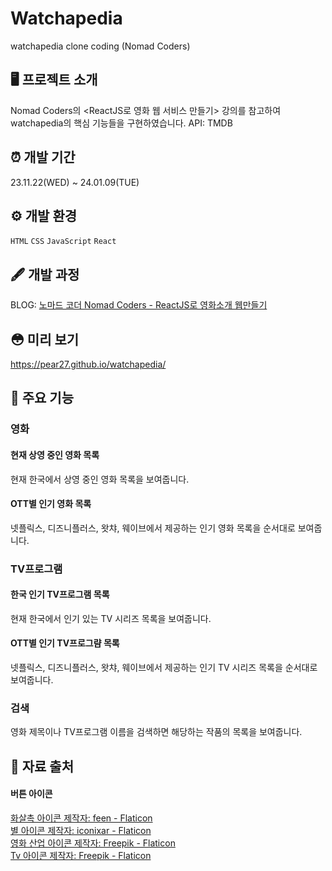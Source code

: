 # Watchapedia
watchapedia clone coding (Nomad Coders)

## 🖥 프로젝트 소개
Nomad Coders의 <ReactJS로 영화 웹 서비스 만들기> 강의를 참고하여 watchapedia의 핵심 기능들을 구현하였습니다.
API: TMDB
<br>

## ⏰ 개발 기간
23.11.22(WED) ~ 24.01.09(TUE)

## ⚙️ 개발 환경
`HTML` `CSS` `JavaScript` `React`

## 🖋 개발 과정
BLOG: [노마드 코더 Nomad Coders - ReactJS로 영화소개 웹만들기](https://tinytinybang.tistory.com/category/%EA%B3%B5%EB%B6%80%20%EA%B8%B0%EB%A1%9D/%EB%85%B8%EB%A7%88%EB%93%9C%20%EC%BD%94%EB%8D%94%20Nomad%20Coders%20-%20ReactJS%EB%A1%9C%20%EC%98%81%ED%99%94%EC%86%8C%EA%B0%9C%20%EC%9B%B9%EB%A7%8C%EB%93%A4%EA%B8%B0)

## 😳 미리 보기
https://pear27.github.io/watchapedia/

## 📌 주요 기능
### 영화
#### 현재 상영 중인 영화 목록
현재 한국에서 상영 중인 영화 목록을 보여줍니다.
#### OTT별 인기 영화 목록
넷플릭스, 디즈니플러스, 왓챠, 웨이브에서 제공하는 인기 영화 목록을 순서대로 보여줍니다.
### TV프로그램
#### 한국 인기 TV프로그램 목록
현재 한국에서 인기 있는 TV 시리즈 목록을 보여줍니다.
#### OTT별 인기 TV프로그럄 목록
넷플릭스, 디즈니플러스, 왓챠, 웨이브에서 제공하는 인기 TV 시리즈 목록을 순서대로 보여줍니다.
### 검색
영화 제목이나 TV프로그램 이름을 검색하면 해당하는 작품의 목록을 보여줍니다.

## 🤝 자료 출처
#### 버튼 아이콘
<a href="https://www.flaticon.com/kr/free-icons/" title="화살촉 아이콘">화살촉 아이콘  제작자: feen - Flaticon</a><br>
<a href="https://www.flaticon.com/kr/free-icons/" title="별 아이콘">별 아이콘  제작자: iconixar - Flaticon</a><br>
<a href="https://www.flaticon.com/kr/free-icons/-" title="영화 산업 아이콘">영화 산업 아이콘  제작자: Freepik - Flaticon</a><br>
<a href="https://www.flaticon.com/kr/free-icons/tv" title="tv 아이콘">Tv 아이콘  제작자: Freepik - Flaticon</a>
